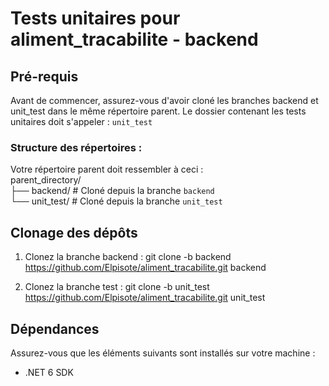 # Tests unitaires pour aliment_tracabilite - backend

## Pré-requis
Avant de commencer, assurez-vous d'avoir cloné les branches backend et unit_test dans le même répertoire parent.
Le dossier contenant les tests unitaires doit s'appeler : `unit_test`

### Structure des répertoires :
Votre répertoire parent doit ressembler à ceci :  
parent_directory/  
├── backend/   # Cloné depuis la branche `backend`  
└── unit_test/      # Cloné depuis la branche `unit_test`  

## Clonage des dépôts
1. Clonez la branche backend : 
git clone -b backend https://github.com/Elpisote/aliment_tracabilite.git backend

2. Clonez la branche test :
git clone -b unit_test https://github.com/Elpisote/aliment_tracabilite.git unit_test

## Dépendances
Assurez-vous que les éléments suivants sont installés sur votre machine :
- .NET 6 SDK  
